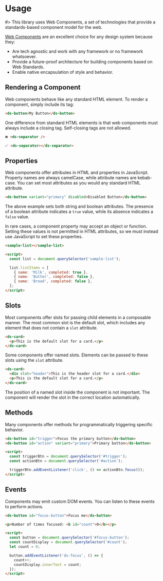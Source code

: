 # Usage

#> This library uses Web Components, a set of technologies that provide a standards-based component model for the web.

[Web Components](https://developer.mozilla.org/en-US/docs/Web/Web_Components)
are an excellent choice for any design system because they:

- Are tech agnostic and work with any framework or no framework whatsoever.
- Provide a future-proof architecture for building components based on Web Standards.
- Enable native encapsulation of style and behavior.

## Rendering a Component

Web components behave like any standard HTML element. To render a component,
simply include its tag:

```html preview expanded rendering
<ds-button>My Button</ds-button>
```

One difference from standard HTML elements is that web components must always
include a closing tag. Self-closing tags are not allowed.

```html
❌ <ds-separator />

✅ <ds-separator></ds-separator>
```

## Properties

Web components offer attributes in HTML and properties in JavaScript. Property
names are always camelCase, while attribute names are kebab-case. You can set
most attributes as you would any standard HTML attribute.

```html preview expanded properties
<ds-button variant="primary" disabled>Disabled Button</ds-button>
```

The above example sets both string and boolean attributes. The presence of a
boolean attribute indicates a `true` value, while its absence indicates a
`false` value.

In rare cases, a component property may accept an object or function. Setting
these values is not permitted in HTML attributes, so we must instead use
JavaScript to set these properties.

```html
<sample-list></sample-list>

<script>
  const list = document.querySelector('sample-list');

  list.listItems = [
    { name: 'Milk', completed: true },
    { name: 'Butter', completed: false },
    { name: 'Bread', completed: false },
  ];
</script>
```

## Slots

Most components offer slots for passing child elements in a composable manner.
The most common slot is the default slot, which includes any element that does not
contain a `slot` attribute.

```html preview expanded default-slot
<ds-card>
  <p>This is the default slot for a card.</p>
</ds-card>
```

Some components offer named slots. Elements can be passed to these slots using
the `slot` attribute.

```html preview expanded named-slot
<ds-card>
  <div slot="header">This is the header slot for a card.</div>
  <p>This is the default slot for a card.</p>
</ds-card>
```

The position of a named slot inside the component is not important. The
component will render the slot in the correct location automatically.

## Methods

Many components offer methods for programmatically triggering specific behavior.

```html preview expanded methods
<ds-button id="trigger">Focus the primary button</ds-button>
<ds-button id="action" variant="primary">Primary button</ds-button>

<script>
  const triggerBtn = document.querySelector('#trigger');
  const actionBtn = document.querySelector('#action');

  triggerBtn.addEventListener('click', () => actionBtn.focus());
</script>
```

## Events

Components may emit custom DOM events. You can listen to these events to perform
actions.

```html preview expanded events
<ds-button id="focus-button">Focus me</ds-button>

<p>Number of times focused: <b id="count">0</b></p>

<script>
  const button = document.querySelector('#focus-button');
  const countDisplay = document.querySelector('#count');
  let count = 0;

  button.addEventListener('ds-focus', () => {
    count++;
    countDisplay.innerText = count;
  });
</script>
```
